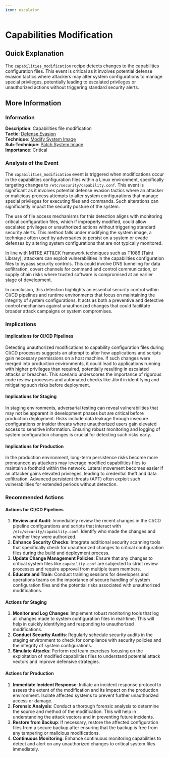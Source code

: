 ```yaml
---
icon: escalator
---
```


# Capabilities Modification

## Quick Explanation

The `capabilities_modification` recipe detects changes to the capabilities configuration files. This event is critical as it involves potential defense evasion tactics where attackers may alter system configurations to manage special privileges, potentially leading to escalated privileges or unauthorized actions without triggering standard security alerts.

## More Information

### Information

**Description**: Capabilities file modification  
**Tactic**: [Defense Evasion](https://jibril.garnet.ai/mitre/mitre/ta0005)  
**Technique**: [Modify System Image](https://jibril.garnet.ai/mitre/mitre/ta0005/t1601)  
**Sub-Technique**: [Patch System Image](https://jibril.garnet.ai/mitre/mitre/ta0005/t1601/t1601.001)  
**Importance**: Critical

### Analysis of the Event

The `capabilities_modification` event is triggered when modifications occur in the capabilities configuration files within a Linux environment, specifically targeting changes to `/etc/security/capability.conf`. This event is significant as it involves potential defense evasion tactics where an attacker or malicious process attempts to alter system configurations that manage special privileges for executing files and commands. Such alterations can significantly impact the security posture of the system.

The use of file access mechanisms for this detection aligns with monitoring critical configuration files, which if improperly modified, could allow escalated privileges or unauthorized actions without triggering standard security alerts. This method falls under modifying the system image, a technique often used by adversaries to persist on a system or evade defenses by altering system configurations that are not typically monitored.

In line with MITRE ATT\&CK framework techniques such as T1086 (Taint Library), attackers can exploit vulnerabilities in the capabilities configuration files to bypass security controls. This could involve DNS tunneling for data exfiltration, covert channels for command and control communication, or supply chain risks where trusted software is compromised at an earlier stage of development.

In conclusion, this detection highlights an essential security control within CI/CD pipelines and runtime environments that focus on maintaining the integrity of system configurations. It acts as both a preventive and detective control mechanism against unauthorized changes that could facilitate broader attack campaigns or system compromises.

### Implications

#### Implications for CI/CD Pipelines

Detecting unauthorized modifications to capability configuration files during CI/CD processes suggests an attempt to alter how applications and scripts gain necessary permissions on a host machine. If such changes were merged into production environments, it could lead to applications running with higher privileges than required, potentially resulting in escalated attacks or breaches. This scenario underscores the importance of rigorous code review processes and automated checks like Jibril in identifying and mitigating such risks before deployment.

#### Implications for Staging

In staging environments, adversarial testing can reveal vulnerabilities that may not be apparent in development phases but are critical before production deployment. Risks include data leakage through insecure configurations or insider threats where unauthorized users gain elevated access to sensitive information. Ensuring robust monitoring and logging of system configuration changes is crucial for detecting such risks early.

#### Implications for Production

In the production environment, long-term persistence risks become more pronounced as attackers may leverage modified capabilities files to maintain a foothold within the network. Lateral movement becomes easier if an attacker gains elevated privileges, leading to credential theft and data exfiltration. Advanced persistent threats (APT) often exploit such vulnerabilities for extended periods without detection.

### Recommended Actions

#### Actions for CI/CD Pipelines

1. **Review and Audit**: Immediately review the recent changes in the CI/CD pipeline configurations and scripts that interact with `/etc/security/capability.conf`. Identify who made the changes and whether they were authorized.
2. **Enhance Security Checks**: Integrate additional security scanning tools that specifically check for unauthorized changes to critical configuration files during the build and deployment process.
3. **Update Change Management Policies**: Ensure that any changes to critical system files like `capability.conf` are subjected to strict review processes and require approval from multiple team members.
4. **Educate and Train**: Conduct training sessions for developers and operations teams on the importance of secure handling of system configuration files and the potential risks associated with unauthorized modifications.

#### Actions for Staging

1. **Monitor and Log Changes**: Implement robust monitoring tools that log all changes made to system configuration files in real-time. This will help in quickly identifying and responding to unauthorized modifications.
2. **Conduct Security Audits**: Regularly schedule security audits in the staging environment to check for compliance with security policies and the integrity of system configurations.
3. **Simulate Attacks**: Perform red team exercises focusing on the exploitation of modified capabilities files to understand potential attack vectors and improve defensive strategies.

#### Actions for Production

1. **Immediate Incident Response**: Initiate an incident response protocol to assess the extent of the modification and its impact on the production environment. Isolate affected systems to prevent further unauthorized access or damage.
2. **Forensic Analysis**: Conduct a thorough forensic analysis to determine the source and method of the modification. This will help in understanding the attack vectors and in preventing future incidents.
3. **Restore from Backup**: If necessary, restore the affected configuration files from a secure backup after ensuring that the backup is free from any tampering or malicious modifications.
4. **Continuous Monitoring**: Enhance continuous monitoring capabilities to detect and alert on any unauthorized changes to critical system files immediately.
